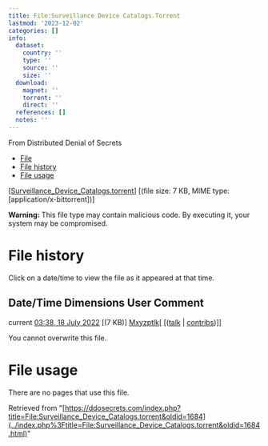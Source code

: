 ```yaml
---
title: File:Surveillance Device Catalogs.Torrent
lastmod: '2023-12-02'
categories: []
info:
  dataset:
    country: ''
    type: ''
    source: ''
    size: ''
  download:
    magnet: ''
    torrent: ''
    direct: ''
  references: []
  notes: ''
---
```




From Distributed Denial of Secrets

- [File](./File:Surveillance_Device_Catalogs.torrent.html#file)
- [File
history](./File:Surveillance_Device_Catalogs.torrent.html#filehistory)
- [File
usage](./File:Surveillance_Device_Catalogs.torrent.html#filelinks)

[[Surveillance_Device_Catalogs.torrent](../images/0/0c/Surveillance_Device_Catalogs.torrent "Surveillance Device Catalogs.torrent")]
‎[(file size: 7 KB, MIME type:
[application/x-bittorrent])]

**Warning:** This file type may contain malicious code. By executing it,
your system may be compromised.

# File history

Click on a date/time to view the file as it appeared at that time.

Date/Time Dimensions User Comment
---
current [03:38, 18 July 2022](../images/0/0c/Surveillance_Device_Catalogs.torrent) [(7 KB)] [Mxyzptlk](../index.php%3Ftitle=User:Mxyzptlk&action=edit&redlink=1.html "User:Mxyzptlk (page does not exist)")[ [([talk](../index.php%3Ftitle=User_talk:Mxyzptlk&action=edit&redlink=1.html "User talk:Mxyzptlk (page does not exist)") | [contribs](./Special:Contributions/Mxyzptlk.html "Special:Contributions/Mxyzptlk"))]]

You cannot overwrite this file.

# File usage

There are no pages that use this file.

Retrieved from
"[https://ddosecrets.com/index.php?title=File:Surveillance_Device_Catalogs.torrent&oldid=1684](../index.php%3Ftitle=File:Surveillance_Device_Catalogs.torrent&oldid=1684.html)"

